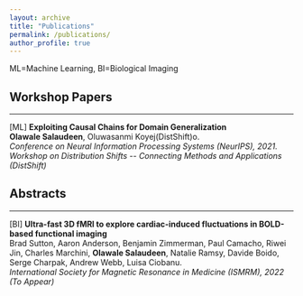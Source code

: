 ```yaml
---
layout: archive
title: "Publications"
permalink: /publications/
author_profile: true
---
```


ML=Machine Learning, BI=Biological Imaging

## Workshop Papers
---
[ML] **Exploiting Causal Chains for Domain Generalization**<br>
**Olawale Salaudeen**, Oluwasanmi Koyej(DistShift)o. <br>
*Conference on Neural Information Processing Systems (NeurIPS), 2021. Workshop on Distribution Shifts -- Connecting Methods and Applications (DistShift)*

## Abstracts
---
[BI] **Ultra-fast 3D fMRI to explore cardiac-induced fluctuations in BOLD-based functional imaging**<br>
Brad Sutton, Aaron Anderson, Benjamin Zimmerman, Paul Camacho, Riwei Jin, Charles Marchini, **Olawale Salaudeen**, Natalie Ramsy, Davide Boido, Serge Charpak, Andrew Webb, Luisa Ciobanu.<br>
*International Society for Magnetic Resonance in Medicine (ISMRM), 2022 (To Appear)*